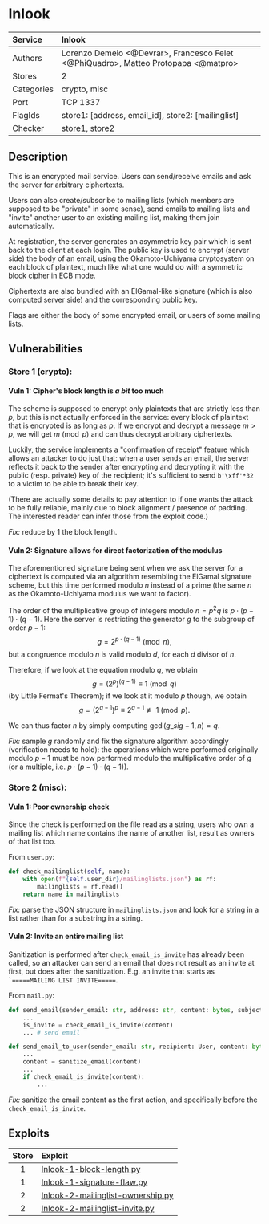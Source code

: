 # Inlook

| Service     | Inlook                                                                             |
| :---------- | :--------------------------------------------------------------------------------- |
| Authors     | Lorenzo Demeio <@Devrar>, Francesco Felet <@PhiQuadro>, Matteo Protopapa <@matpro> |
| Stores      | 2                                                                                  |
| Categories  | crypto, misc                                                                       |
| Port        | TCP 1337                                                                           |
| FlagIds     | store1: [address, email_id], store2: [mailinglist]                                 |
| Checker     | [store1](/checkers/Inlook-1/checker.py), [store2](/checkers/Inlook-2/checker.py)   |

## Description

This is an encrypted mail service. Users can send/receive emails and ask the server for arbitrary ciphertexts.

Users can also create/subscribe to mailing lists (which members are supposed to be "private" in some sense), send emails to mailing lists and "invite" another user to an existing mailing list, making them join automatically.

At registration, the server generates an asymmetric key pair which is sent back to the client at each login. The public key is used to encrypt (server side) the body of an email, using the Okamoto-Uchiyama cryptosystem on each block of plaintext, much like what one would do with a symmetric block cipher in ECB mode.

Ciphertexts are also bundled with an ElGamal-like signature (which is also computed server side) and the corresponding public key.

Flags are either the body of some encrypted email, or users of some mailing lists.

## Vulnerabilities

### Store 1 (crypto):

#### Vuln 1: Cipher's block length is *a bit* too much

The scheme is supposed to encrypt only plaintexts that are strictly less than $p$, but this is not actually enforced in the service: every block of plaintext that is encrypted is as long as $p$. If we encrypt and decrypt a message $m > p$, we will get $m \pmod{p}$ and can thus decrypt arbitrary ciphertexts.

Luckily, the service implements a "confirmation of receipt" feature which allows an attacker to do just that: when a user sends an email, the server reflects it back to the sender after encrypting and decrypting it with the public (resp. private) key of the recipient; it's sufficient to send `b'\xff'*32` to a victim to be able to break their key. 

(There are actually some details to pay attention to if one wants the attack to be fully reliable, mainly due to block alignment / presence of padding. The interested reader can infer those from the exploit code.)

*Fix:* reduce by 1 the block length.

#### Vuln 2: Signature allows for direct factorization of the modulus

The aforementioned signature being sent when we ask the server for a ciphertext is computed via an algorithm resembling the ElGamal signature scheme, but this time performed modulo $n$ instead of a prime (the same $n$ as the Okamoto-Uchiyama modulus we want to factor).

The order of the multiplicative group of integers modulo $n = p^2q$ is $p\cdot(p-1)\cdot(q-1)$. Here the server is restricting the generator $g$ to the subgroup of order $p-1$: $$g = 2^{p\cdot(q-1)} \pmod{n},$$ but a congruence modulo $n$ is valid modulo $d$, for each $d$ divisor of $n$.

Therefore, if we look at the equation modulo $q$, we obtain $$g = (2^p)^{(q-1)} \equiv 1 \pmod{q}$$ (by Little Fermat's Theorem); if we look at it modulo $p$ though, we obtain $$g = (2^{q-1})^p \equiv 2^{q-1} \not \equiv 1 \pmod{p}.$$

We can thus factor $n$ by simply computing $\gcd(g\_{sig} - 1, n) = q$.

*Fix:* sample $g$ randomly and fix the signature algorithm accordingly (verification needs to hold): the operations which were performed originally modulo $p-1$ must be now performed modulo the multiplicative order of $g$ (or a multiple, i.e. $`p \cdot (p-1) \cdot (q-1)`$).

### Store 2 (misc):

#### Vuln 1: Poor ownership check

Since the check is performed on the file read as a string, users who own a mailing list which name contains the name of another list, result as owners of that list too.

From `user.py`:
```python
def check_mailinglist(self, name):
    with open(f"{self.user_dir}/mailinglists.json") as rf:
        mailinglists = rf.read()
    return name in mailinglists
```

*Fix:* parse the JSON structure in `mailinglists.json` and look for a string in a list rather than for a substring in a string.

#### Vuln 2: Invite an entire mailing list

Sanitization is performed after `check_email_is_invite` has already been called, so an attacker can send an email that does not result as an invite at first, but does after the sanitization. E.g. an invite that starts as ``` `=====MAILING LIST INVITE=====```.

From `mail.py`:
```python
def send_email(sender_email: str, address: str, content: bytes, subject: str):
    ...
    is_invite = check_email_is_invite(content)
    ... # send email
```

```python
def send_email_to_user(sender_email: str, recipient: User, content: bytes, subject: str, email_id=None, send_answer=True):
    ...
    content = sanitize_email(content)
    ...
    if check_email_is_invite(content):
        ...
```

*Fix:* sanitize the email content as the first action, and specifically before the `check_email_is_invite`.

## Exploits

| Store | Exploit                                                                                 |
| :---: | :-------------------------------------------------------------------------------------- |
|   1   | [Inlook-1-block-length.py](/exploits/Inlook/Inlook-1-block-length.py)                   |
|   1   | [Inlook-1-signature-flaw.py](/exploits/Inlook/Inlook-1-signature-flaw.py)               |
|   2   | [Inlook-2-mailinglist-ownership.py](/exploits/Inlook/Inlook-2-mailinglist-ownership.py) |
|   2   | [Inlook-2-mailinglist-invite.py](/exploits/Inlook/Inlook-2-mailinglist-invite.py)       |
